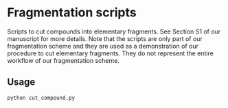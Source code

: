 # Fragmentation scripts
Scripts to cut compounds into elementary fragments. See Section S1 of our manuscript for more details. Note that the scripts are only part of our fragmentation scheme and they are used as a demonstration of our procedure to cut elementary fragments. They do not represent the entire workflow of our fragmentation scheme.

## Usage

```
python cut_compound.py
```
